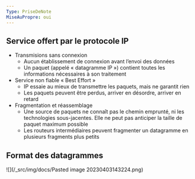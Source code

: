 ```yaml
---
Type: PriseDeNote
MiseAuPropre: oui
---
```



## Service offert par le protocole IP
- Transmisions sans connexion
	- Aucun établissement de connexion avant l’envoi des données
	- Un paquet (appelé « datagramme IP ») contient toutes les informations nécessaires à son traitement
- Service non fiable « Best Effort »
	- IP essaie au mieux de transmettre les paquets, mais ne garantit rien
	- Les paquets peuvent être perdus, arriver en désordre, arriver en retard
- Fragmentation et réassemblage
	- Une source de paquets ne connaît pas le chemin emprunté, ni les technologies sous-jacentes. Elle ne peut pas anticiper la taille de paquet maximum possible
	- Les routeurs intermédiaires peuvent fragmenter un datagramme en plusieurs fragments plus petits

## Format des datagrammes
![](/_src/img/docs/Pasted image 20230403143224.png)
